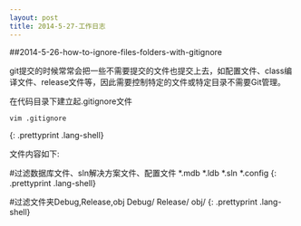 ```yaml
---
layout: post
title: 2014-5-27-工作日志
---
```


##2014-5-26-how-to-ignore-files-folders-with-gitignore

git提交的时候常常会把一些不需要提交的文件也提交上去，如配置文件、class编译文件、release文件等，因此需要控制特定的文件或特定目录不需要Git管理。

在代码目录下建立起.gitignore文件

	vim .gitignore 
{: .prettyprint .lang-shell}

文件内容如下:

#过滤数据库文件、sln解决方案文件、配置文件
*.mdb
*.ldb
*.sln
*.config
{: .prettyprint .lang-shell}


#过滤文件夹Debug,Release,obj
Debug/
Release/
obj/
{: .prettyprint .lang-shell}
	
